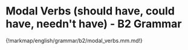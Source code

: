 # Modal Verbs (should have, could have, needn't have) - B2 Grammar

{!markmap/english/grammar/b2/modal_verbs.mm.md!}
